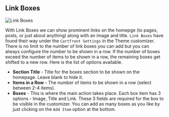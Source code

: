 ## Link Boxes

<img src="" alt="Link Boxes">

With Link Boxes we can show prominent links on the homepge (to pages, posts, or just about anything) along with an image and title. `Link Boxes` have found their way under the `Cartfront Settings` in the Theme customizer. There is no limit to the number of link boxes you can add but you can always configure the number to be shown in a row. If the number of boxes exceed the number of items to be shown in a row, the remaining boxes get shifted to a new row. Here is the list of options available.

* **Section Title** - Title for the boxes section to be shown on the homepage. Leave blank to hide it.
* **Items in a Row** - The number of items to be shown in a row (select between 2-4 items).
* **Boxes** - This is where the main action takes place. Each box item has 3 options - Image, Title and Link. These 3 fields are required for the box to be visible in the customizer. You can add as many boxes as you like by just clicking on the `Add Item` option at the bottom.
